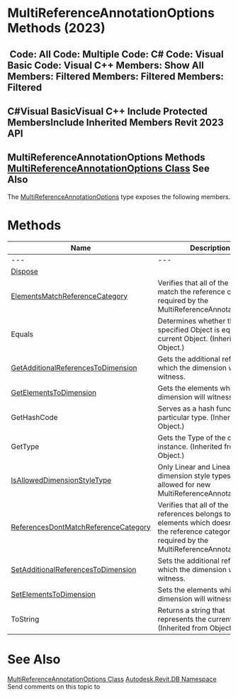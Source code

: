 # MultiReferenceAnnotationOptions Methods (2023)

﻿
 Code: All Code: Multiple Code: C# Code: Visual Basic Code: Visual C++  Members: Show All Members: Filtered Members: Filtered Members: Filtered   
---  
C#Visual BasicVisual C++
Include Protected MembersInclude Inherited Members
Revit 2023 API  
---  
MultiReferenceAnnotationOptions Methods  
[MultiReferenceAnnotationOptions Class](2e081b6c-38fd-4f03-a372-0dfa841e6248.md "MultiReferenceAnnotationOptions Class") See Also  
---  
The [MultiReferenceAnnotationOptions](2e081b6c-38fd-4f03-a372-0dfa841e6248.md "MultiReferenceAnnotationOptions Class") type exposes the following members.
# Methods
| Name | Description |
| --- | --- |
| --- | --- | --- |
| [Dispose](460247b8-791c-ff48-1147-267faac4e1c7.md "Dispose Method") |
| [ElementsMatchReferenceCategory](a737d2a1-a595-4037-6038-79948d80c1e3.md "ElementsMatchReferenceCategory Method") | Verifies that all of the elements match the reference category required by the MultiReferenceAnnotationType. |
| Equals | Determines whether the specified Object is equal to the current Object. (Inherited from Object.) |
| [GetAdditionalReferencesToDimension](a53c4ebf-0a34-31b5-9140-27dcd15f85f2.md "GetAdditionalReferencesToDimension Method") | Gets the additional references which the dimension will witness. |
| [GetElementsToDimension](72605bc0-cfe6-72be-1531-e0c86ff450f4.md "GetElementsToDimension Method") | Gets the elements which the dimension will witness. |
| GetHashCode | Serves as a hash function for a particular type.  (Inherited from Object.) |
| GetType | Gets the Type of the current instance. (Inherited from Object.) |
| [IsAllowedDimensionStyleType](967b5c93-8889-a9e6-e1e7-264c876812d5.md "IsAllowedDimensionStyleType Method") | Only Linear and LinearFixed dimension style types are allowed for new MultiReferenceAnnotations. |
| [ReferencesDontMatchReferenceCategory](c79310d9-a47c-7ad8-3fb3-6f5ce88cde34.md "ReferencesDontMatchReferenceCategory Method") | Verifies that all of the references belongs to elements which doesn't match the reference category required by the MultiReferenceAnnotationType. |
| [SetAdditionalReferencesToDimension](74d89f8a-88bd-a68b-b0ec-b1e5de920eb2.md "SetAdditionalReferencesToDimension Method") | Sets the additional references which the dimension will witness. |
| [SetElementsToDimension](18bf692f-0adf-bf2f-6996-ee3ded0b7bc1.md "SetElementsToDimension Method") | Sets the elements which the dimension will witness. |
| ToString | Returns a string that represents the current object. (Inherited from Object.) |

# See Also
[MultiReferenceAnnotationOptions Class](2e081b6c-38fd-4f03-a372-0dfa841e6248.md "MultiReferenceAnnotationOptions Class")
[Autodesk.Revit.DB Namespace](87546ba7-461b-c646-cbb1-2cb8f5bff8b2.md "Autodesk.Revit.DB Namespace")
Send comments on this topic to 
